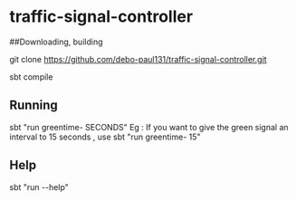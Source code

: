 # traffic-signal-controller

##Downloading, building

git clone https://github.com/debo-paul131/traffic-signal-controller.git

sbt compile

## Running

sbt "run greentime- SECONDS"
Eg : If you want to give the green signal an interval to 15 seconds , use sbt "run greentime- 15"  

## Help

sbt "run --help"

